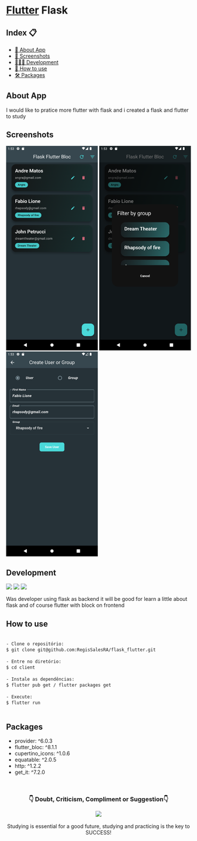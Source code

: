 # [Flutter][] Flask
[Flutter]: https://docs.flutter.dev/ 


<h2>Index 📋</h2>

   <p>

   - [📖 About App](#About-App)
   - [📱 Screenshots](#Screenshots)
   - [👨🏽‍💻 Development](#Development)
   - [📲 How to use](#How-to-use)
   - [🛠 Packages](#Packages)

   </p>

<h2>About App</h2>

<p>
I would like to pratice more flutter with flask and i created a flask and flutter to study
</p>

<h2>Screenshots</h2>




<img src="https://github.com/RegisSalesRA/flask_flutter/blob/main/client/images/home.png" width="250"> <img src="https://github.com/RegisSalesRA/flask_flutter/blob/main/client/images/filter.png" width="250"> <img src="https://github.com/RegisSalesRA/flask_flutter/blob/main/client/images/form.png" width="250">
 

<p>
</p>

<h2>Development</h2>

<img src="https://img.shields.io/badge/Flutter Version-3.24.0-blue"> <img src="https://img.shields.io/badge/Dart Version-3.5.0-blueviolet"> <img src="https://img.shields.io/badge/JDK version-11.0.16-yellowgreen">

<p>
Was developer using flask as backend it will be good for learn a little about flask and of course flutter with block on frontend
</p>


<h2>How to use</h2>
<p>

```

- Clone o repositório:
$ git clone git@github.com:RegisSalesRA/flask_flutter.git

- Entre no diretório:
$ cd client

- Instale as dependências:
$ flutter pub get / flutter packages get

- Execute:
$ flutter run


```

</p>
 
<p>

<h2>Packages</h2>
<p>

- provider: ^6.0.3
- flutter_bloc: ^8.1.1
- cupertino_icons: ^1.0.6
- equatable: ^2.0.5
- http: ^1.2.2
- get_it: ^7.2.0


</br>

<p align="center">
<h3 align="center">👇 Doubt, Criticism, Compliment or Suggestion👇</h3> 
  </p>
  <p align="center">
  <a href="https://www.linkedin.com/in/regisrommel/" target="_blank"><img src="https://img.shields.io/badge/-LinkedIn-%230077B5?style=for-the-badge&logo=linkedin&logoColor=white" target="_blank">
  </a> 
</p>
<p align="center">
 Studying is essential for a good future, studying and practicing is the key to SUCCESS!
</p>
